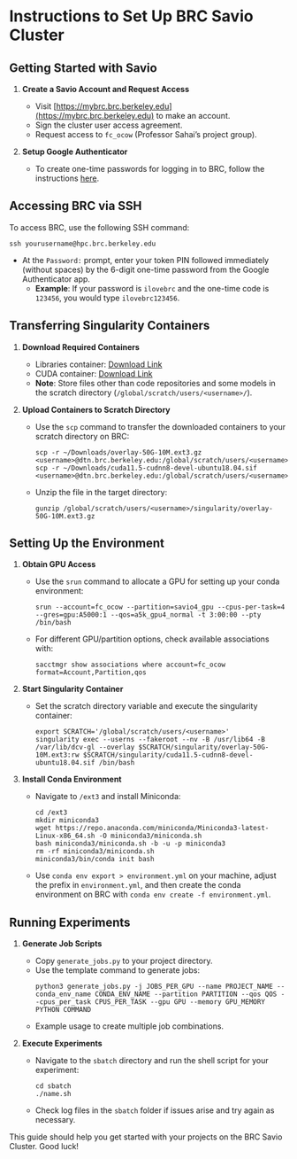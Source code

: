 # Instructions to Set Up BRC Savio Cluster

## Getting Started with Savio

1. **Create a Savio Account and Request Access**
   - Visit [https://mybrc.brc.berkeley.edu](https://mybrc.brc.berkeley.edu) to make an account.
   - Sign the cluster user access agreement.
   - Request access to `fc_ocow` (Professor Sahai’s project group).

2. **Setup Google Authenticator**
   - To create one-time passwords for logging in to BRC, follow the instructions [here](https://docs-research-it.berkeley.edu/services/high-performance-computing/user-guide/setting-otp/).

## Accessing BRC via SSH

To access BRC, use the following SSH command:
```
ssh yourusername@hpc.brc.berkeley.edu
```

- At the `Password:` prompt, enter your token PIN followed immediately (without spaces) by the 6-digit one-time password from the Google Authenticator app.
  - **Example**: If your password is `ilovebrc` and the one-time code is `123456`, you would type `ilovebrc123456`.

## Transferring Singularity Containers

1. **Download Required Containers**
   - Libraries container: [Download Link](https://drive.google.com/file/d/1syZVEb0l5d75q7NDaQRyS7FJQCqSxlDq/view?usp=sharing)
   - CUDA container: [Download Link](https://drive.google.com/file/d/1gF3-sQoQewP6Dhv1jVxbYvqRbrLT2idS/view?usp=sharing)
   - **Note**: Store files other than code repositories and some models in the scratch directory (`/global/scratch/users/<username>/`).

2. **Upload Containers to Scratch Directory**
   - Use the `scp` command to transfer the downloaded containers to your scratch directory on BRC:
     ```
     scp -r ~/Downloads/overlay-50G-10M.ext3.gz <username>@dtn.brc.berkeley.edu:/global/scratch/users/<username>/singularity/
     scp -r ~/Downloads/cuda11.5-cudnn8-devel-ubuntu18.04.sif <username>@dtn.brc.berkeley.edu:/global/scratch/users/<username>/singularity/
     ```
   - Unzip the file in the target directory:
     ```
     gunzip /global/scratch/users/<username>/singularity/overlay-50G-10M.ext3.gz
     ```

## Setting Up the Environment

1. **Obtain GPU Access**
   - Use the `srun` command to allocate a GPU for setting up your conda environment:
     ```
     srun --account=fc_ocow --partition=savio4_gpu --cpus-per-task=4 --gres=gpu:A5000:1 --qos=a5k_gpu4_normal -t 3:00:00 --pty /bin/bash
     ```
   - For different GPU/partition options, check available associations with:
     ```
     sacctmgr show associations where account=fc_ocow format=Account,Partition,qos
     ```

2. **Start Singularity Container**
   - Set the scratch directory variable and execute the singularity container:
     ```
     export SCRATCH='/global/scratch/users/<username>'
     singularity exec --userns --fakeroot --nv -B /usr/lib64 -B /var/lib/dcv-gl --overlay $SCRATCH/singularity/overlay-50G-10M.ext3:rw $SCRATCH/singularity/cuda11.5-cudnn8-devel-ubuntu18.04.sif /bin/bash
     ```

3. **Install Conda Environment**
   - Navigate to `/ext3` and install Miniconda:
     ```
     cd /ext3
     mkdir miniconda3
     wget https://repo.anaconda.com/miniconda/Miniconda3-latest-Linux-x86_64.sh -O miniconda3/miniconda.sh
     bash miniconda3/miniconda.sh -b -u -p miniconda3
     rm -rf miniconda3/miniconda.sh
     miniconda3/bin/conda init bash
     ```
   - Use `conda env export > environment.yml` on your machine, adjust the prefix in `environment.yml`, and then create the conda environment on BRC with `conda env create -f environment.yml`.

## Running Experiments

1. **Generate Job Scripts**
   - Copy `generate_jobs.py` to your project directory.
   - Use the template command to generate jobs:
     ```
     python3 generate_jobs.py -j JOBS_PER_GPU --name PROJECT_NAME --conda_env_name CONDA_ENV_NAME --partition PARTITION --qos QOS --cpus_per_task CPUS_PER_TASK --gpu GPU --memory GPU_MEMORY PYTHON COMMAND
     ```
   - Example usage to create multiple job combinations.

2. **Execute Experiments**
   - Navigate to the `sbatch` directory and run the shell script for your experiment:
     ```
     cd sbatch
     ./name.sh
     ```
   - Check log files in the `sbatch` folder if issues arise and try again as necessary.

This guide should help you get started with your projects on the BRC Savio Cluster. Good luck!


